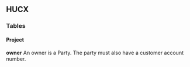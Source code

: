 ## HUCX

### Tables

#### Project

**owner** An owner is a Party.  The party must also have a customer account number.
